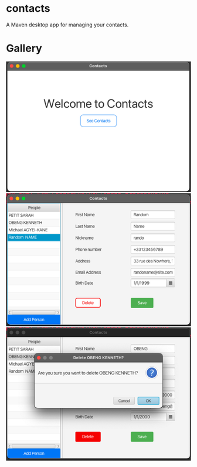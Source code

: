 # contacts
A Maven desktop app for managing your contacts.

# Gallery
![Screenshot](images/img1.png)
![Screenshot](images/img2.png)
![Screenshot](images/img3.png)
